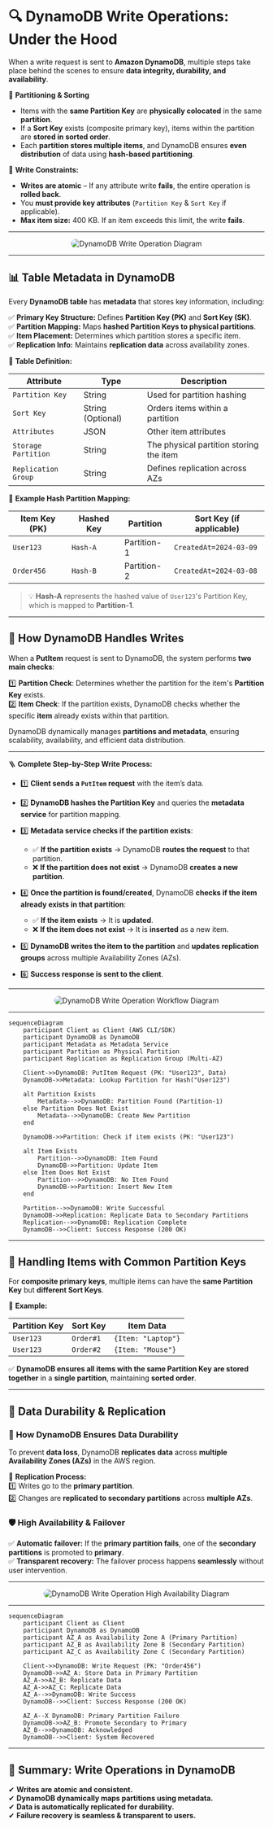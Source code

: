 # 🔍 **DynamoDB Write Operations: Under the Hood**

When a write request is sent to **Amazon DynamoDB**, multiple steps take place behind the scenes to ensure **data integrity, durability, and availability**.

📌 **Partitioning & Sorting**

- Items with the **same Partition Key** are **physically colocated** in the same **partition**.
- If a **Sort Key** exists (composite primary key), items within the partition are **stored in sorted order**.
- Each **partition stores multiple items**, and DynamoDB ensures **even distribution** of data using **hash-based partitioning**.

📌 **Write Constraints:**

- **Writes are atomic** – If any attribute write **fails**, the entire operation is **rolled back**.
- You **must provide key attributes** (`Partition Key` & `Sort Key` if applicable).
- **Max item size:** 400 KB. If an item exceeds this limit, the write **fails**.

---

<div style="text-align: center;">
    <img style="border-radius: 20px;background-color: white" src="images/ddb-write-operation.png" alt="DynamoDB Write Operation Diagram">
</div>

---

## 📊 **Table Metadata in DynamoDB**

Every **DynamoDB table** has **metadata** that stores key information, including:

✅ **Primary Key Structure:** Defines **Partition Key (PK)** and **Sort Key (SK)**.  
✅ **Partition Mapping:** Maps **hashed Partition Keys to physical partitions**.  
✅ **Item Placement:** Determines which partition stores a specific item.  
✅ **Replication Info:** Maintains **replication data** across availability zones.

📌 **Table Definition:**

| Attribute           | Type              | Description                             |
| ------------------- | ----------------- | --------------------------------------- |
| `Partition Key`     | String            | Used for partition hashing              |
| `Sort Key`          | String (Optional) | Orders items within a partition         |
| `Attributes`        | JSON              | Other item attributes                   |
| `Storage Partition` | String            | The physical partition storing the item |
| `Replication Group` | String            | Defines replication across AZs          |

📌 **Example Hash Partition Mapping:**

| **Item Key (PK)** | **Hashed Key** | **Partition** | **Sort Key (if applicable)** |
| ----------------- | -------------- | ------------- | ---------------------------- |
| `User123`         | `Hash-A`       | Partition-1   | `CreatedAt=2024-03-09`       |
| `Order456`        | `Hash-B`       | Partition-2   | `CreatedAt=2024-03-08`       |

> 💡 **Hash-A** represents the hashed value of `User123`'s Partition Key, which is mapped to **Partition-1**.

---

## 📝 **How DynamoDB Handles Writes**

When a **PutItem** request is sent to DynamoDB, the system performs **two main checks**:

1️⃣ **Partition Check**: Determines whether the partition for the item's **Partition Key** exists.  
2️⃣ **Item Check**: If the partition exists, DynamoDB checks whether the specific **item** already exists within that partition.

DynamoDB dynamically manages **partitions and metadata**, ensuring scalability, availability, and efficient data distribution.

---

🪜 **Complete Step-by-Step Write Process:**

- 1️⃣ **Client sends a `PutItem` request** with the item’s data.
- 2️⃣ **DynamoDB hashes the Partition Key** and queries the **metadata service** for partition mapping.
- 3️⃣ **Metadata service checks if the partition exists**:

  - ✅ **If the partition exists** → DynamoDB **routes the request** to that partition.
  - ❌ **If the partition does not exist** → DynamoDB **creates a new partition**.

- 4️⃣ **Once the partition is found/created**, DynamoDB **checks if the item already exists in that partition**:

  - ✅ **If the item exists** → It is **updated**.
  - ❌ **If the item does not exist** → It is **inserted** as a new item.

- 5️⃣ **DynamoDB writes the item to the partition** and **updates replication groups** across multiple Availability Zones (AZs).
- 6️⃣ **Success response is sent to the client**.

---

<div style="text-align: center;">
    <img style="border-radius: 20px;background-color: white" src="images/ddb-write-operation-workflow.png" alt="DynamoDB Write Operation Workflow Diagram">
</div>

---

```mermaid
sequenceDiagram
    participant Client as Client (AWS CLI/SDK)
    participant DynamoDB as DynamoDB
    participant Metadata as Metadata Service
    participant Partition as Physical Partition
    participant Replication as Replication Group (Multi-AZ)

    Client->>DynamoDB: PutItem Request (PK: "User123", Data)
    DynamoDB->>Metadata: Lookup Partition for Hash("User123")

    alt Partition Exists
        Metadata-->>DynamoDB: Partition Found (Partition-1)
    else Partition Does Not Exist
        Metadata-->>DynamoDB: Create New Partition
    end

    DynamoDB->>Partition: Check if item exists (PK: "User123")

    alt Item Exists
        Partition-->>DynamoDB: Item Found
        DynamoDB->>Partition: Update Item
    else Item Does Not Exist
        Partition-->>DynamoDB: No Item Found
        DynamoDB->>Partition: Insert New Item
    end

    Partition-->>DynamoDB: Write Successful
    DynamoDB->>Replication: Replicate Data to Secondary Partitions
    Replication-->>DynamoDB: Replication Complete
    DynamoDB-->>Client: Success Response (200 OK)
```

---

## 🔗 **Handling Items with Common Partition Keys**

For **composite primary keys**, multiple items can have the **same Partition Key** but **different Sort Keys**.

📌 **Example:**

| **Partition Key** | **Sort Key** | **Item Data**      |
| ----------------- | ------------ | ------------------ |
| `User123`         | `Order#1`    | `{Item: "Laptop"}` |
| `User123`         | `Order#2`    | `{Item: "Mouse"}`  |

✅ **DynamoDB ensures all items with the same Partition Key are stored together** in a **single partition**, maintaining **sorted order**.

---

## 🔐 **Data Durability & Replication**

### 🔹 **How DynamoDB Ensures Data Durability**

To prevent **data loss**, DynamoDB **replicates data** across **multiple Availability Zones (AZs)** in the AWS region.

📌 **Replication Process:**  
1️⃣ Writes go to the **primary partition**.  
2️⃣ Changes are **replicated to secondary partitions** across **multiple AZs**.

### 🛡️ **High Availability & Failover**

✅ **Automatic failover:** If the **primary partition fails**, one of the **secondary partitions** is promoted to **primary**.  
✅ **Transparent recovery:** The failover process happens **seamlessly** without user intervention.

---

<div style="text-align: center;">
    <img style="border-radius: 20px;background-color: white" src="images/ddb-write-operation-ha.png" alt="DynamoDB Write Operation High Availability Diagram">
</div>

---

```mermaid
sequenceDiagram
    participant Client as Client
    participant DynamoDB as DynamoDB
    participant AZ_A as Availability Zone A (Primary Partition)
    participant AZ_B as Availability Zone B (Secondary Partition)
    participant AZ_C as Availability Zone C (Secondary Partition)

    Client->>DynamoDB: Write Request (PK: "Order456")
    DynamoDB->>AZ_A: Store Data in Primary Partition
    AZ_A->>AZ_B: Replicate Data
    AZ_A->>AZ_C: Replicate Data
    AZ_A-->>DynamoDB: Write Success
    DynamoDB-->>Client: Success Response (200 OK)

    AZ_A--X DynamoDB: Primary Partition Failure
    DynamoDB->>AZ_B: Promote Secondary to Primary
    AZ_B-->>DynamoDB: Acknowledged
    DynamoDB-->>Client: System Recovered
```

---

## 🎯 **Summary: Write Operations in DynamoDB**

✔ **Writes are atomic and consistent.**  
✔ **DynamoDB dynamically maps partitions using metadata.**  
✔ **Data is automatically replicated for durability.**  
✔ **Failure recovery is seamless & transparent to users.**
